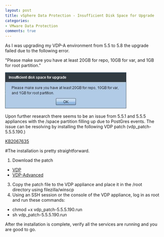```yaml
---
layout: post
title: vSphere Data Protection - Insufficient Disk Space for Upgrade
categories:
- VMware Data Protection
comments: true
---
```

As I was upgrading my VDP-A environment from 5.5 to 5.8 the upgrade failed due to the following error.

"Please make sure you have at least 20GB for repo, 10GB for var, and 1GB for root partition."

![](/images/vdpa-diskspace1.jpg)

Upon further research there seems to be an issue from 5.5.1 and 5.5.5 appliances with the /space partition filling up due to PostGres events. The issue can be resolving by installing the following VDP patch (vdp_patch-5.5.5.190.)

[KB2067635](http://kb.vmware.com/kb/2067635)

#The installation is pretty straightforward.
1. Download the patch
- [VDP](https://my.vmware.com/web/vmware/details?downloadGroup=VDP55_5&productId=351&rPId=4857)
- [VDP-Advanced](https://my.vmware.com/web/vmware/details?downloadGroup=VDPADV55_5&productId=375&rPId=4606)
3. Copy the patch file to the VDP appliance and place it in the /root directory using filezilla/winscp
4. Using an SSH session or the console of the VDP appliance, log in as root and run these commands:
- chmod +x vdp_patch-5.5.5.190.run
- sh vdp_patch-5.5.5.190.run

After the installation is complete, verify all the services are running and you are good to go.
